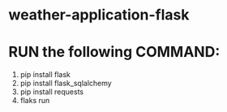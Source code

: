 # weather-application-flask

# RUN the following COMMAND: 
 1. pip install flask 
 2. pip install flask_sqlalchemy
 3. pip install requests
 4. flaks run
